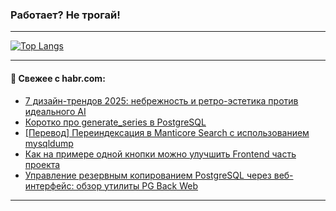### Работает? Не трогай!

---
<!--
#### 🛠️ Technical stack:

![Java](https://img.shields.io/badge/Java-informational?logo=Oracle&style=flat&logoColor=white&color=FF4500)
![Kotlin](https://img.shields.io/badge/Kotlin-informational?logo=Kotlin&style=flat&logoColor=white&color=774D97)
![TS](https://img.shields.io/badge/TypeScript-informational?logo=typeScript&style=flat&logoColor=black&color=017acc)
![Python](https://img.shields.io/badge/Python-informational?logo=Python&style=flat&logoColor=black&color=ffdd54) <br>
![Spring](https://img.shields.io/badge/Spring-informational?logo=Spring&style=flat&logoColor=white&color=6DB33F) 
![SpringBoot](https://img.shields.io/badge/SpringBoot-informational?logo=SpringBoot&style=flat&logoColor=white&color=6DB33F)
![Nest](https://img.shields.io/badge/NestJS-informational?logo=NestJS&style=flat&logoColor=white&color=E0234E) 
![NodeJS](https://img.shields.io/badge/NodeJS-informational?logo=node.js&style=flat&logoColor=white&color=70A760)<br>
![PostgreSQL](https://img.shields.io/badge/PostgreSQL-informational?logo=PostgreSQL&style=flat&logoColor=white&color=DAA520)
![MongoDB](https://img.shields.io/badge/MongoDB-informational?logo=MongoDB&style=flat&logoColor=white&color=870000)
![Apache](https://img.shields.io/badge/Apache-informational?logo=apache&style=flat&logoColor=white&color=f74e28)

___ 
-->

<!--- #### 🛠️ : --->

[![Top Langs](https://github-readme-stats-82jvfl3w3-advtsettinggmailcoms-projects.vercel.app/api/top-langs/?username=zloylis&langs_count=10&hide_title=true&title_color=e6edf3&size_weight=0.5&count_weight=0.5&layout=compact&hide_progress=true&hide_border=true&theme=dracula)](https://github.com/zloylis)

<!---


####  :octocat:&nbsp;&nbsp; Статистика:

![GitHub stats](https://github-readme-stats-u2qms2cxw-advtsettinggmailcoms-projects.vercel.app/api?username=zloylis&show_icons=true&hide_border=true&theme=dracula&title_color=e6edf3&include_all_commits=true&count_private=true&hide_rank=false&hide_title=true&rank_icon=github)
-->
---

#### 💬 Свежее с habr.com:

<!-- BLOG-POST-LIST:START -->
- [7 дизайн-трендов 2025: небрежность и ретро-эстетика против идеального AI](https://habr.com/ru/companies/garage8/articles/874326/?utm_source=habrahabr&utm_medium=rss&utm_campaign=874326)
- [Коротко про generate_series в PostgreSQL](https://habr.com/ru/companies/otus/articles/874140/?utm_source=habrahabr&utm_medium=rss&utm_campaign=874140)
- [[Перевод] Переиндексация в Manticore Search с использованием mysqldump](https://habr.com/ru/articles/874280/?utm_source=habrahabr&utm_medium=rss&utm_campaign=874280)
- [Как на примере одной кнопки можно улучшить Frontend часть проекта](https://habr.com/ru/articles/874302/?utm_source=habrahabr&utm_medium=rss&utm_campaign=874302)
- [Управление резервным копированием PostgreSQL через веб-интерфейс: обзор утилиты PG Back Web](https://habr.com/ru/companies/flant/articles/874088/?utm_source=habrahabr&utm_medium=rss&utm_campaign=874088)
<!-- BLOG-POST-LIST:END -->

---
